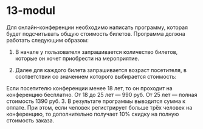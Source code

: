# 13-modul
Для онлайн-конференции необходимо написать программу, которая будет подсчитывать общую стоимость билетов. Программа должна работать следующим образом:

1. В начале у пользователя запрашивается количество билетов, которые он хочет приобрести на мероприятие.

2. Далее для каждого билета запрашивается возраст посетителя, в соответствии со значением которого выбирается стоимость:

Если посетителю конференции менее 18 лет, то он проходит на конференцию бесплатно.
От 18 до 25 лет — 990 руб.
От 25 лет — полная стоимость 1390 руб.
3. В результате программы выводится сумма к оплате. При этом, если человек регистрирует больше трёх человек на конференцию, то дополнительно получает 10% скидку на полную стоимость заказа.
